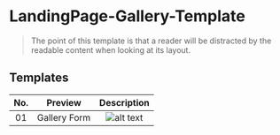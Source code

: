 # LandingPage-Gallery-Template
> The point of this template is that a reader will be distracted by the readable content when looking at its layout.
## Templates

| No. |   Preview    |                                            Description                                            |    
| :-: | :----------: | :-----------------------------------------------------------------------------------------------: | 
| 01  | Gallery Form | ![alt text](https://github.com/MoonJanah/LandingPage-Gallery-Template/blob/main/LandingPage-Template-1.jpeg) | 
